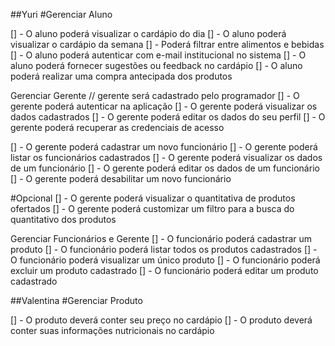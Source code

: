 ##Yuri
#Gerenciar Aluno

[] - O aluno poderá visualizar o cardápio do dia
[] - O aluno poderá visualizar o cardápio da semana
[] - Poderá filtrar entre alimentos e bebidas
[] - O aluno poderá autenticar com e-mail institucional no sistema
[] - O aluno poderá fornecer sugestões ou feedback no cardápio
[] - O aluno poderá realizar uma compra antecipada dos produtos

Gerenciar Gerente
// gerente será cadastrado pelo programador
[] - O gerente poderá autenticar na aplicação
[] - O gerente poderá visualizar os dados cadastrados
[] - O gerente poderá editar os dados do seu perfil
[] - O gerente poderá recuperar as credenciais de acesso

[] - O gerente poderá cadastrar um novo funcionário
[] - O gerente poderá listar os funcionários cadastrados
[] - O gerente poderá visualizar os dados de um funcionário
[] - O gerente poderá editar os dados de um funcionário
[] - O gerente poderá desabilitar um novo funcionário

#Opcional
[] - O gerente poderá visualizar o quantitativa de produtos ofertados 
[] - O gerente poderá customizar um filtro para a busca do quantitativo dos produtos

Gerenciar Funcionários e Gerente
[] - O funcionário poderá cadastrar um produto
[] - O funcionário poderá listar todos os produtos cadastrados
[] - O funcionário poderá visualizar um único produto 
[] - O funcionário poderá excluir um produto cadastrado
[] - O funcionário poderá editar um produto cadastrado

##Valentina
#Gerenciar Produto

[] - O produto deverá conter seu preço no cardápio
[] - O produto deverá conter suas informações nutricionais no cardápio
